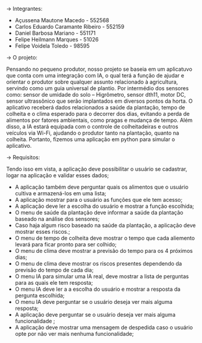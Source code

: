-> Integrantes:
- Açussena Mautone Macedo - 552568
- Carlos Eduardo Caramante Ribeiro - 552159
- Daniel Barbosa Mariano - 551171
- Felipe Heilmann Marques - 51026
- Felipe Voidela Toledo - 98595

-> O projeto:

Pensando no pequeno produtor, nosso projeto se baseia em um aplicatuvo que conta com uma integração com IA, o qual terá a função de ajudar e orientar o produtor sobre qualquer assunto relacionado à agricultura, servindo como um guia universal de plantio.
Por intermédio dos sensores como: sensor de umidade do solo – Higrômetro, sensor dth11, motor DC, sensor ultrassônico que serão implantados em diversos pontos da horta. O aplicativo receberá dados relacionados a saúde da plantação, tempo de colheita e o clima esperado para o decorrer dos dias, evitando a perda de alimentos por fatores ambientais, como pragas e mudança de tempo. Além disso, a IA estará equipada com o controle de colheitadeiras e outros veículos via Wi-Fi, ajudando o produtor tanto na plantação, quanto na colheita.
Portanto, fizemos uma aplicação em python para simular o aplicativo.

-> Requisitos:

Tendo isso em vista, a aplicação deve possibilitar o usuário se cadastrar, logar na aplicação e validar esses dados;
- A aplicação também deve perguntar quais os alimentos que o usuário cultiva e armazená-los em uma lista;
- A aplicação mostrar para o usuário as funções que ele tem acesso;
- A aplicação deve ler a escolha do usuário e mostrar a função escolhida;
- O menu de saúde da plantação deve informar a saúde da plantação baseado na análise dos sensores;
- Caso haja algum risco baseado na saúde da plantação, a aplicação deve mostrar esses riscos.;
- O menu de tempo de colheita deve mostrar o tempo que cada aliemento levará para ficar pronto para ser colhido;
- O menu de clima deve mostrar a previsão do tempo para os 4 próximos dias;
- O menu de clima deve mostrar os riscos presentes dependendo da previsão do tempo de cada dia;
- O menu IA para simular uma IA real, deve mostrar a lista de perguntas para as quais ele tem resposta;
- O menu IA deve ler a a escolha do usuário e mostrar a resposta da pergunta escolhida;
- O menu IA deve perguntar se o usuário deseja ver mais alguma resposta;
- A aplicação deve perguntar se o usuário deseja ver mais alguma funcionalidade ;
- A aplicação deve mostrar uma mensagem de despedida caso o usuário opte por não ver mais nenhuma funcionalidade;





